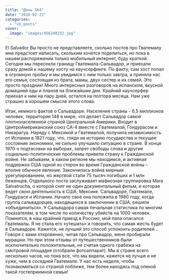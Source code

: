 ```yaml
---
title: "День 564"
date: "2018-02-23"
categories: 
  - "vk_posts"
cover:
  image: "images/456240232.jpg"
---
```


El Salvador Вы просто не представляете, сколько постов про Гватемалу мне предстоит написать, скольким хочется поделиться, но пока в нашем распоряжении только мобильный интернет, буду краткой. Сегодня мы пересекли границу Гватемала-Сальвадор, и приехали сразу домой к нашему хосту на каучсерфинге. По факту, сам хост попал в огромную пробку и мы увидимся с ним только завтра, а приняла нас его семья, состоящая из брата, мамы, двух сестер и их семей. Это просто праздник! Много интересных разговоров на испанском, вкусной домашней еды и планов на ближайшие дни. Крайний каучсерфер приехал к ним на пару дней, остался на полтора месяца. Нам уже страшно в хорошем смысле этого слова.

<!--more-->

Итак, немного фактов о Сальвадоре. Население страны - 6,5 миллионов человек, территория 148 в мире, что делает Сальвадор самой плотнонаселенной страной Центральной Америки. Входит в ЦентроАмериканский союз СА-4 вместе с Гватемалой, Гондурасом и Никарагуа. Наряду с Мексикой и Гватемалой, получила независимость от Испании в 1821 году, что, глядя на историю государства и текущее состояние экономики, не сильно улучшило ситуацию в стране. В конце 1970-х подтасовки на выборах, запрет свободы слова и другие социально-политические проблемы привели страну к Гражданской войне. Не забываем, в каком регионе мы находимся, и активная поддержка США одной из сторон во время Гражданской войны - вполне обычное явление. Закончилась война мирным урегулированием, но жертвой стали 75 тысяч погибших и 1 млн беженцев. Отдельного поста заслуживает мафиозная группировка Mara Salvatrucha, о которой снят не один документальный фильм, и которая ведет свою деятельность в США, Мексике. Сальвадоре, Гватемале, Гондурасе и Испании. Начало свое она положила в 1980 году, когда группа сальвадорцев, находящихся в заключении в США, решили «объединиться». У Сальвадора самая печальная статистика по многим показателям, в том числе по количеству убийств на 1000 человек. Помнится, в наш крайний приезд в Россию, мой папа опасался Гватемалы. Я не стала его «утешать» и говорить, что самая жесть будет в Сальвадоре. Кажется, не лучший это способ успокоить родителей… Говоря с вами откровенно, читая про Сальвадор, меня пробирали мурашки. Но при этом отзывы от путешественников были исключительно положительные, не считая одного грабежа на смотровой площадке (отобрали фотоаппарат). Мы в стране всего несколько часов, но пока все, что мы видели, кажется не лучше и не хуже, чем в соседней Гватемале. У нас есть неделя, чтобы познакомиться со страной поближе, тем более находясь под опекой такой гостеприимной семьи!

